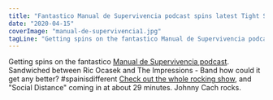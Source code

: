 ```yaml
---
title: "Fantastico Manual de Supervivencia podcast spins latest Tight Spaces single"
date: "2020-04-15"
coverImage: "manual-de-supervivencia1.jpg"
tagLine: "Getting spins on the fantastico Manual de Supervivencia podcast"
---
```


Getting spins on the fantastico [Manual de Supervivencia podcast](https://us.ivoox.com/es/manual-supervivencia-54-audios-mp3_rf_68454942_1.html). Sandwiched between Ric Ocasek and The Impressions - Band how could it get any better? #spainisdifferent [Check out the whole rocking show](https://us.ivoox.com/es/manual-supervivencia-54-audios-mp3_rf_68454942_1.html), and "Social Distance" coming in at about 29 minutes. Johnny Cach rocks.
